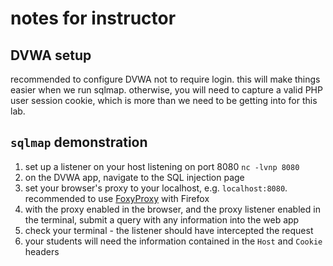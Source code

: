 # notes for instructor
## DVWA setup
recommended to configure DVWA not to require login. this will make things easier when we
run sqlmap. otherwise, you will need to capture a valid PHP user session
cookie, which is more than we need to be getting into for this lab.

## `sqlmap` demonstration
1. set up a listener on your host listening on port 8080 `nc -lvnp 8080`
2. on the DVWA app, navigate to the SQL injection page
3. set your browser's proxy to your localhost, e.g. `localhost:8080`.
   recommended to use 
   [FoxyProxy](https://addons.mozilla.org/en-US/firefox/addon/foxyproxy-standard/) with Firefox
4. with the proxy enabled in the browser, and the proxy listener enabled in the
   terminal, submit a query with any information into the web app
5. check your terminal - the listener should have intercepted the request
6. your students will need the information contained in the `Host` and `Cookie`
   headers
